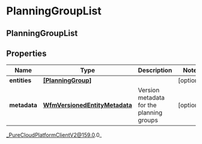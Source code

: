 # PlanningGroupList

## PlanningGroupList

## Properties

|Name | Type | Description | Notes|
|------------ | ------------- | ------------- | -------------|
| **entities** | [**[PlanningGroup]**](PlanningGroup) |  | [optional] |
| **metadata** | [**WfmVersionedEntityMetadata**](WfmVersionedEntityMetadata) | Version metadata for the planning groups | [optional] |



_PureCloudPlatformClientV2@159.0.0_
